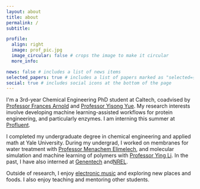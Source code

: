 ```yaml
---
layout: about
title: about
permalink: /
subtitle: 

profile:
  align: right
  image: prof_pic.jpg
  image_circular: false # crops the image to make it circular
  more_info: 

news: false # includes a list of news items
selected_papers: true # includes a list of papers marked as "selected={true}"
social: true # includes social icons at the bottom of the page
---
```


I'm a 3rd-year Chemical Engineering PhD student at Caltech, coadvised by [Professor Frances Arnold](http://fhalab.caltech.edu) and [Professor Yisong Yue](http://www.yisongyue.com). My research interests involve developing machine learning-assisted workflows for protein engineering, and particularly enzymes. I am interning this summer at [Profluent](https://www.profluent.bio).

I completed my undergraduate degree in chemical engineering and applied math at Yale University. During my undergrad, I worked on membranes for water treatment with [Professor Menachem Elimelech](https://elimelechlab.yale.edu), and molecular simulation and machine learning of polymers with [Professor Ying Li](https://pdelab.engr.wisc.edu). In the past, I have also interned at [Genentech](https://www.gene.com) and[NREL](https://www.nrel.gov).

Outside of research, I enjoy [electronic music](https://open.spotify.com/playlist/4RPKYnhJRLfIiuhpknQyNw?si=7f38795ed03c4194) and exploring new places and foods. I also enjoy teaching and mentoring other students.
